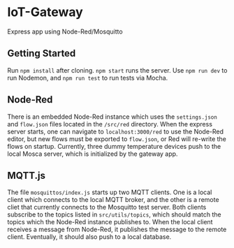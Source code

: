 # IoT-Gateway
Express app using Node-Red/Mosquitto

## Getting Started
Run `npm install` after cloning.  `npm start` runs the server.  Use `npm run dev` to run Nodemon, and `npm run test` to run tests via Mocha.

## Node-Red
There is an embedded Node-Red instance which uses the `settings.json` and `flow.json` files located in the `/src/red` directory.
When the express server starts, one can navigate to `localhost:3000/red` to use the Node-Red editor, but new flows must be exported 
to `flow.json`, or Red will re-write the flows on startup.  Currently, three dummy temperature devices push to the local Mosca server, which is initialized by the gateway app.

## MQTT.js
The file `mosquittos/index.js` starts up two MQTT clients.  One is a local client which connects to the local MQTT broker,
and the other is a remote cliet that currently connects to the Mosquitto test server.  Both clients subscribe to the topics listed in `src/utils/topics`,
which should match the topics which the Node-Red instance publishes to.  When the local client receives a message from Node-Red,
it publishes the message to the remote client.  Eventually, it should also push to a local database.
